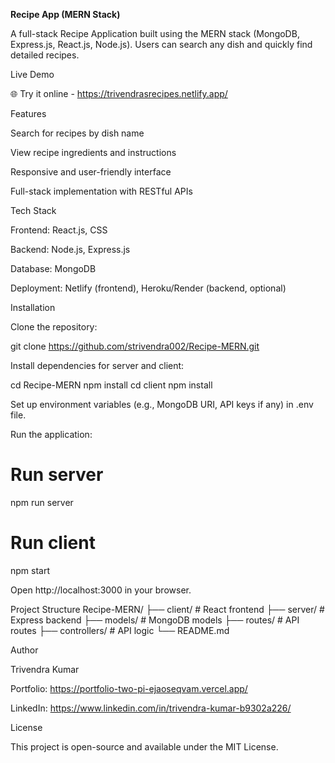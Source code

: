 **Recipe App (MERN Stack)**

A full-stack Recipe Application built using the MERN stack (MongoDB, Express.js, React.js, Node.js). Users can search any dish and quickly find detailed recipes.

Live Demo

🌐 Try it online - https://trivendrasrecipes.netlify.app/

Features

Search for recipes by dish name

View recipe ingredients and instructions

Responsive and user-friendly interface

Full-stack implementation with RESTful APIs

Tech Stack

Frontend: React.js, CSS

Backend: Node.js, Express.js

Database: MongoDB

Deployment: Netlify (frontend), Heroku/Render (backend, optional)

Installation

Clone the repository:

git clone https://github.com/strivendra002/Recipe-MERN.git


Install dependencies for server and client:

cd Recipe-MERN
npm install
cd client
npm install


Set up environment variables (e.g., MongoDB URI, API keys if any) in .env file.

Run the application:

# Run server
npm run server

# Run client
npm start


Open http://localhost:3000
 in your browser.

Project Structure
Recipe-MERN/
├── client/         # React frontend
├── server/         # Express backend
├── models/         # MongoDB models
├── routes/         # API routes
├── controllers/    # API logic
└── README.md

Author

Trivendra Kumar

Portfolio: https://portfolio-two-pi-ejaoseqvam.vercel.app/

LinkedIn: https://www.linkedin.com/in/trivendra-kumar-b9302a226/

License

This project is open-source and available under the MIT License.
